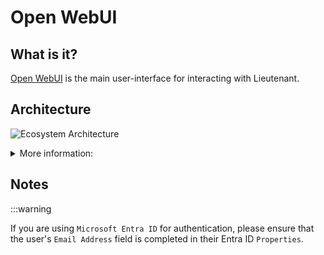 # Open WebUI
## What is it?
[Open WebUI](https://openwebui.com/) is the main user-interface for interacting with Lieutenant.


## Architecture
![Ecosystem Architecture](/img/diagrams/OpenWebUIArchitecture.svg)

<details>
<summary>More information:</summary>
1. [Open WebUI documentation](https://docs.openwebui.com/)
2. [Sergeant Service](/docs/Sergeant%20Service/home)
</details>

## Notes
:::warning

If you are using `Microsoft Entra ID` for authentication, please ensure that the user's `Email Address` field is completed in their Entra ID `Properties`.
